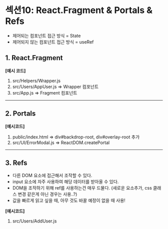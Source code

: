 # 섹션10: React.Fragment & Portals & Refs

- 제어되는 컴포넌트 접근 방식 = State
- 제어되지 않는 컴포넌트 접근 방식 = useRef

## 1. React.Fragment

**[예시 코드]**

1. src/Helpers/Wrapper.js
2. src/Users/AppUser.js => Wrapper 컴포넌트
3. src/App.js => Fragment 컴포넌트

---

## 2. Portals

**[예시코드]**

1. public/index.html => div#backdrop-root, div#overlay-root 추가
2. src/UI/ErrorModal.js => ReactDOM.createPortal

---

## 3. Refs

- 다른 DOM 요소에 접근해서 조작할 수 있다.
- input 요소에 자주 사용하여 해당 데이터를 받아올 수 있다.
- DOM을 조작하기 위해 ref를 사용하는건 매우 드물다. (새로운 요소추가, css 클래스 변경 같은게 아닌 경우는 사용..?)
- 값을 빠르게 읽고 싶을 때, 아무 것도 바꿀 예정이 없을 때 사용!

**[예시코드]**

1. src/Users/AddUser.js
